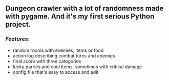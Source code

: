## Dungeon crawler with a lot of randomness made with pygame. And it's my first serious Python project.

### _Features_:
* random rooms with enemies, items or food
* action log describing combat turns and enemies
* final score with three categories
* lucky parries and cool items, sometimes with critical damage
* config file that's easy to access and edit
